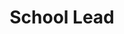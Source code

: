 ---
name: "Javier Castaneda"
group: "general board"
title: "School Lead"
pronouns: "he/him"
img: "jcastaneda.jpg"
graduating_year: 2027
github: "javiercastaneda95"
email: "javiercastaneda763@g.ucla.edu"
---